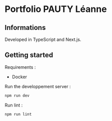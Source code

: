 # Portfolio PAUTY Léanne

## Informations 

Developed in TypeScript and Next.js.

## Getting started

Requirements :

- Docker

Run the developpement server : 
```bash
npm run dev 
```

Run lint : 
```bash
npm run lint 
```


